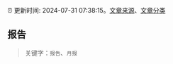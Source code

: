 :alarm_clock: 更新时间: 2024-07-31 07:38:15。[文章来源](/README.md)、[文章分类](/TAGS.md)

## 报告


> 关键字：`报告`、`月报`



